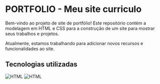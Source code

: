 # PORTFOLIO - Meu site curriculo
Bem-vindo ao projeto de site de portfólio! Este repositório contém a modelagem em HTML e CSS para a construção de um site para mostrar seus trabalhos e projetos.

Atualmente, estamos trabalhando para adicionar novos recursos e funcionalidades ao site.

## Tecnologias utilizadas
<div>
 <img alt="HTML" src="https://img.shields.io/badge/HTML-239120?style=for-the-badge&logo=html5&logoColor=white">
 <img alt="HTML" src="https://img.shields.io/badge/CSS-239120?style=for-the-badge&logo=css3&logoColor=white">
 </div>

